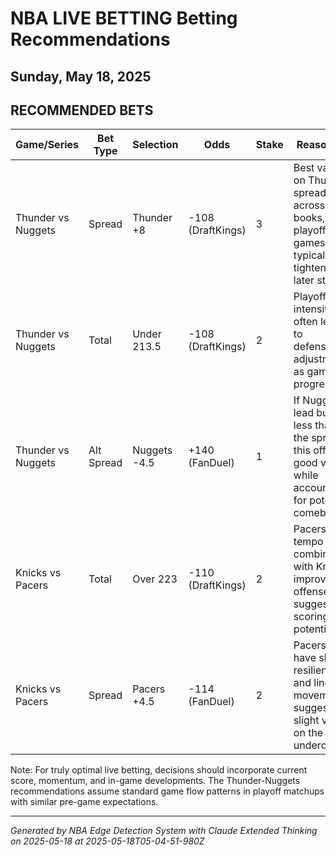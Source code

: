 # NBA LIVE BETTING Betting Recommendations
## Sunday, May 18, 2025

## RECOMMENDED BETS
| Game/Series | Bet Type | Selection | Odds | Stake | Reasoning |
|-------------|----------|-----------|------|-------|-----------|
| Thunder vs Nuggets | Spread | Thunder +8 | -108 (DraftKings) | 3 | Best value on Thunder spread across books, playoff games typically tighten in later stages |
| Thunder vs Nuggets | Total | Under 213.5 | -108 (DraftKings) | 2 | Playoff intensity often leads to defensive adjustments as games progress |
| Thunder vs Nuggets | Alt Spread | Nuggets -4.5 | +140 (FanDuel) | 1 | If Nuggets lead but by less than the spread, this offers good value while accounting for potential comeback |  
| Knicks vs Pacers | Total | Over 223 | -110 (DraftKings) | 2 | Pacers' up-tempo style combined with Knicks' improving offense suggests scoring potential |
| Knicks vs Pacers | Spread | Pacers +4.5 | -114 (FanDuel) | 2 | Pacers have shown resilience and line movement suggests slight value on the underdog |

Note: For truly optimal live betting, decisions should incorporate current score, momentum, and in-game developments. The Thunder-Nuggets recommendations assume standard game flow patterns in playoff matchups with similar pre-game expectations.

---
*Generated by NBA Edge Detection System with Claude Extended Thinking on 2025-05-18 at 2025-05-18T05-04-51-980Z*
